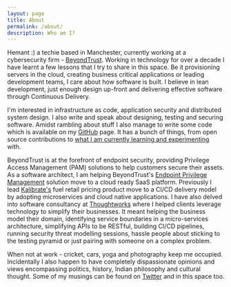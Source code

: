 ```yaml
---
layout: page
title: About
permalink: /about/
description: Who am I?
---
```


Hemant :) a techie based in Manchester, currently working at a cybersecurity firm - [BeyondTrust](https://www.beyondtrust.com). Working in technology for over a decade I have learnt a few lessons that I try to share in this space. Be it provisioning servers in the cloud, creating business critical applications or leading development teams, I care about how software is built. I believe in lean development, just enough design up-front and delivering effective software through Continuous Delivery.

I'm interested in infrastructure as code, application security and distributed system design. I also write and speak about designing, testing and securing software. Amidst rambling about stuff I also manage to write some code which is available on my [GitHub](https://github.com/hemantksingh) page. It has a bunch of things, from open source contributions to [what I am currently learning and experimenting](https://github.com/hemantksingh/messup-learn) with.

BeyondTrust is at the forefront of endpoint security, providing Privilege Access Management (PAM) solutions to help customers secure their assets. As a software architect, I am helping BeyondTrust's [Endpoint Privilege Management](https://www.beyondtrust.com/solutions) solution move to a cloud ready SaaS platform. Previously I lead [Kalibrate's](https://www.kalibrate.com) fuel retail pricing product move to a CI/CD delivery model by adopting microservices and cloud native applications. I have also delved into software consultancy at [Thoughtworks](https://thoughtworks.com) where I helped clients leverage technology to simplify their businesses. It meant helping the business model their domain, identifying service boundaries in a micro-services architecture, simplifying APIs to be RESTful, building CI/CD pipelines, running security threat modelling sessions, hassle people about sticking to the testing pyramid or just pairing with someone on a complex problem.

When not at work - cricket, cars, yoga and photography keep me occupied. Incidentally I also happen to have completely dispassionate opinions and views encompassing politics, history, Indian philosophy and cultural thought. Some of my musings can be found on [Twitter](https://twitter.com/_hemantksingh) and in this space too.

